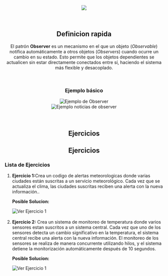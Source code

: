 <div align="center">
  <img src="https://via.placeholder.com/468x60/000000/00FF00?text=Observable" />
</div>
<br/>
<br/>
<h2 align="center">Definicion rapida</h2>
<p align="center">
  El patrón <strong>Observer</strong> es un mecanismo en el que un objeto (<em>Observable</em>) notifica automáticamente a otros objetos 
  (<em>Observers</em>) cuando ocurre un cambio en su estado. Esto permite que los objetos dependientes se actualicen 
  sin estar directamente conectados entre sí, haciendo el sistema más flexible y desacoplado.
</p>

<br/>

<h3 align="center">Ejemplo básico</h3>

<div align="center">
  <a href="https://github.com/CarlosMaroRuiz/patronesDise-o/edit/main/observer/Ejemplo.py" style="text-decoration: none;">
    <img src="https://img.shields.io/badge/Ver%20Ejemplo-Ejemplo%20Observer-green?style=for-the-badge" alt="Ejemplo de Observer" />
  </a>
</div>

<div align="center">
  <a href="https://github.com/CarlosMaroRuiz/patronesDise-o/edit/main/observer/noticias.py" style="text-decoration: none;">
    <img src="https://img.shields.io/badge/Ver%20Ejemplo-Ejemplo%20Noticias%20Observer-green?style=for-the-badge" alt="Ejemplo noticias de observer" />
  </a>
</div>

<br/>
<br/>
<h2 align="center">Ejercicios</h2>

<h2 align="center">Ejercicios</h2>

<h3>Lista de Ejercicios</h3>

<ol>
  <li>
    <strong>Ejercicio 1:</strong>Crea un codigo de alertas meteorologicas donde varias ciudades 
están suscritas a un servicio meteorológico. 
Cada vez que se actualiza el clima, las ciudades
suscritas reciben una alerta con la nueva información..
    <br/>
    <p> <strong>Posible Solucion:</strong></p>
    <a href="https://github.com/CarlosMaroRuiz/patronesDise-o/blob/main/observer/meteorologicoo.py" style="text-decoration: none;">
      <img src="https://img.shields.io/badge/Ver%20Ejercicio-Ejercicio%201-blue?style=for-the-badge" alt="Ver Ejercicio 1" />
    </a>

  </li>
    <br/>
<li>
  <strong>Ejercicio 2:</strong> Crea un sistema de monitoreo de temperatura donde varios sensores 
estan suscritos a un sistema central. 
Cada vez que uno de los sensores detecta un cambio significativo en la temperatura, 
el sistema central recibe una alerta con la nueva información. 
El monitoreo de los sensores se realiza de manera concurrente utilizando hilos,
y el sistema detiene la monitorización automáticamente después de 10 segundos.
 <p> <strong>Posible Solucion:</strong></p>
    <a href="https://github.com/CarlosMaroRuiz/patronesDise-o/blob/main/observer/sensores.py" style="text-decoration: none;">
      <img src="https://img.shields.io/badge/Ver%20Ejercicio-Ejercicio%202-blue?style=for-the-badge" alt="Ver Ejercicio 1" />
    </a>
  
</li>

</ol>
